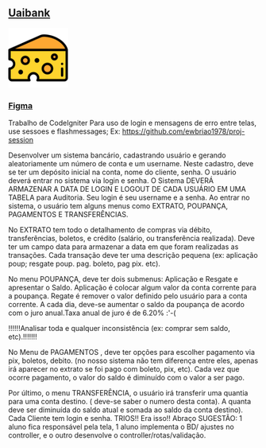 ## [Uaibank](https://uaibank.herokuapp.com)

<img alt="logo" src="https://raw.githubusercontent.com/Chipskein/uaibank/main/public/imgs/icon.png" style="width:120px;">

### [Figma](https://www.figma.com/file/dAVkB9tYV3rEc9huMjgzyb/uaibank)
Trabalho de CodeIgniter
Para uso de login e mensagens de erro entre telas, use sessoes e flashmessages;
Ex: https://github.com/ewbriao1978/proj-session

Desenvolver um sistema bancário, cadastrando usuário e gerando aleatoriamente um número de conta e um username. Neste cadastro, deve se ter um depósito inicial na conta, nome do cliente, senha. O usuário deverá entrar no sistema via login e senha. O Sistema DEVERÁ ARMAZENAR A DATA DE LOGIN E LOGOUT DE CADA USUÁRIO EM UMA TABELA para Auditoria. Seu login é seu username e a senha. Ao entrar no sistema, o usuário tem alguns menus como EXTRATO, POUPANÇA, PAGAMENTOS E TRANSFERÊNCIAS.

No EXTRATO tem todo o detalhamento de compras via débito, transferências, boletos, e crédito (salário, ou transferência realizada). Deve ter um campo data para armazenar a data em que foram realizadas as transações. Cada transação deve ter uma descrição pequena (ex: aplicação poup; resgate poup. pag. boleto, pag pix. etc).

No menu POUPANÇA, deve ter dois submenus: Aplicação e Resgate e apresentar o Saldo. Aplicação é colocar algum valor da conta corrente para a poupança. Regate é remover o valor definido pelo usuário para a conta corrente. A cada dia, deve-se aumentar o saldo da poupança de acordo com o juro anual.Taxa anual de juro é de 6.20% :'-(

!!!!!!Analisar toda e qualquer inconsistência (ex: comprar sem saldo, etc).!!!!!!!

No Menu de PAGAMENTOS , deve ter opções para escolher pagamento via pix, boletos, debito. (no nosso sistema não tem diferença entre eles, apenas irá aparecer no extrato se foi pago com boleto, pix, etc).
Cada vez que ocorre pagamento, o valor do saldo é diminuído com o valor a ser pago.


Por último, o menu TRANSFERÊNCIA, o usuário irá transferir uma quantia para uma conta destino. ( deve-se saber o numero desta conta).
A quanta deve ser diminuída do saldo atual e somada ao saldo da conta destino).
Cada Cliente tem login e senha.
TRIOS!! Era isso!! Abraço
SUGESTÃO: 1 aluno fica responsável pela tela, 1 aluno implementa o BD/ ajustes no controller, e o outro desenvolve o controller/rotas/validação.
